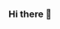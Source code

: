 ### Hi there 👋

<!--




### I am Disha Gupta.
- 3rd year Undergrad student at IIT BHU, Varanasi.
- Budding Software Developer.
- ML Enthusiast.
- Other interests include Computer vision, Digital ECE.

 -----------------------------------------------------------------------------------------------------------------------------------------------------------------------------------

![Disha's github stats](https://github-readme-stats.vercel.app/api?username=dg-029&show_icons=true&theme=radical)


